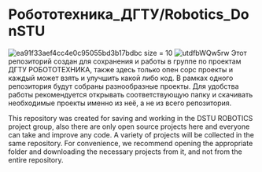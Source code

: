 # Робототехника_ДГТУ/Robotics_DonSTU
![ea91f33aef4cc4e0c95055bd3b17bdbc](https://github.com/user-attachments/assets/2eb0878c-5f1a-4e2c-955a-d307198f1d42) size = 10
![utdfbWQw5rw](https://github.com/user-attachments/assets/6fa9dcbd-fe3e-48b3-8ecd-a601c6d24349)
Этот репозиторий создан для сохранения и работы в группе по проектам ДГТУ РОБОТОТЕХНИКА, также здесь только опен сорс проекты  и каждый может взять и улучшить какой либо код.
В рамках одного репозитория будут собраны разнообразные проекты. Для удобства работы рекомендуется открывать соответствующую папку и скачивать необходимые проекты именно из неё, а не из всего репозитория.

This repository was created for saving and working in the DSTU ROBOTICS project group, also there are only open source projects here and everyone can take and improve any code.
A variety of projects will be collected in the same repository. For convenience, we recommend opening the appropriate folder and downloading the necessary projects from it, and not from the entire repository.
